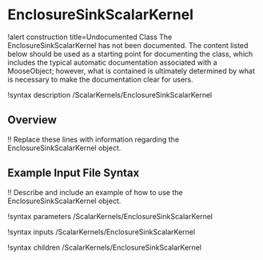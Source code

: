 # EnclosureSinkScalarKernel

!alert construction title=Undocumented Class
The EnclosureSinkScalarKernel has not been documented. The content listed below should be used as a starting point for
documenting the class, which includes the typical automatic documentation associated with a
MooseObject; however, what is contained is ultimately determined by what is necessary to make the
documentation clear for users.

!syntax description /ScalarKernels/EnclosureSinkScalarKernel

## Overview

!! Replace these lines with information regarding the EnclosureSinkScalarKernel object.

## Example Input File Syntax

!! Describe and include an example of how to use the EnclosureSinkScalarKernel object.

!syntax parameters /ScalarKernels/EnclosureSinkScalarKernel

!syntax inputs /ScalarKernels/EnclosureSinkScalarKernel

!syntax children /ScalarKernels/EnclosureSinkScalarKernel
